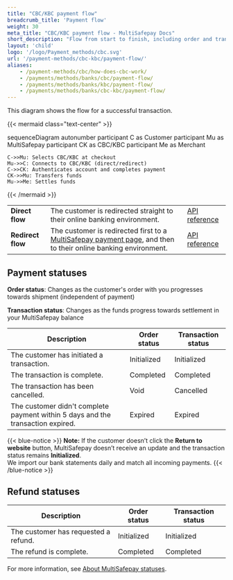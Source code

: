 ```yaml
---
title: "CBC/KBC payment flow"
breadcrumb_title: 'Payment flow'
weight: 30
meta_title: "CBC/KBC payment flow - MultiSafepay Docs"
short_description: "Flow from start to finish, including order and transaction status changes"
layout: 'child'
logo: '/logo/Payment_methods/cbc.svg'
url: '/payment-methods/cbc-kbc/payment-flow/'
aliases: 
    - /payment-methods/cbc/how-does-cbc-work/
    - /payments/methods/banks/cbc/payment-flow/
    - /payments/methods/banks/kbc/payment-flow/
    - /payments/methods/banks/cbc-kbc/payment-flow/
---
```


This diagram shows the flow for a successful transaction.

{{< mermaid class="text-center" >}}

sequenceDiagram
    autonumber
    participant C as Customer
    participant Mu as MultiSafepay
    participant CK as CBC/KBC
    participant Me as Merchant

    C->>Mu: Selects CBC/KBC at checkout
    Mu->>C: Connects to CBC/KBC (direct/redirect)
    C->>CK: Authenticates account and completes payment
    CK->>Mu: Transfers funds 
    Mu->>Me: Settles funds

{{< /mermaid >}}
&nbsp;  

|  |  |  |
|---|---|---|
| **Direct flow** | The customer is redirected straight to their online banking environment. | [API reference](/api/#cbckbc---direct) |
| **Redirect flow** | The customer is redirected first to a [MultiSafepay payment page](/payment-pages/), and then to their online banking environment. | [API reference](/api/#cbckbc---redirect) |

## Payment statuses

**Order status**: Changes as the customer's order with you progresses towards shipment (independent of payment)

**Transaction status**: Changes as the funds progress towards settlement in your MultiSafepay balance

| Description | Order status | Transaction status |
|---|---|---|
| The customer has initiated a transaction. | Initialized | Initialized |
| The transaction is complete.| Completed | Completed |
| The transaction has been cancelled. | Void   | Cancelled   |
| The customer didn't complete payment within 5 days and the transaction expired. | Expired | Expired |

{{< blue-notice >}} **Note:** If the customer doesn’t click the **Return to website** button, MultiSafepay doesn’t receive an update and the transaction status remains **Initialized**.  
We import our bank statements daily and match all incoming payments. {{< /blue-notice >}}

## Refund statuses

 Description | Order status | Transaction status |
|---|---|---|
| The customer has requested a refund. | Initialized | Initialized |
| The refund is complete. | Completed | Completed |

For more information, see [About MultiSafepay statuses](/payments/multisafepay-statuses/).




